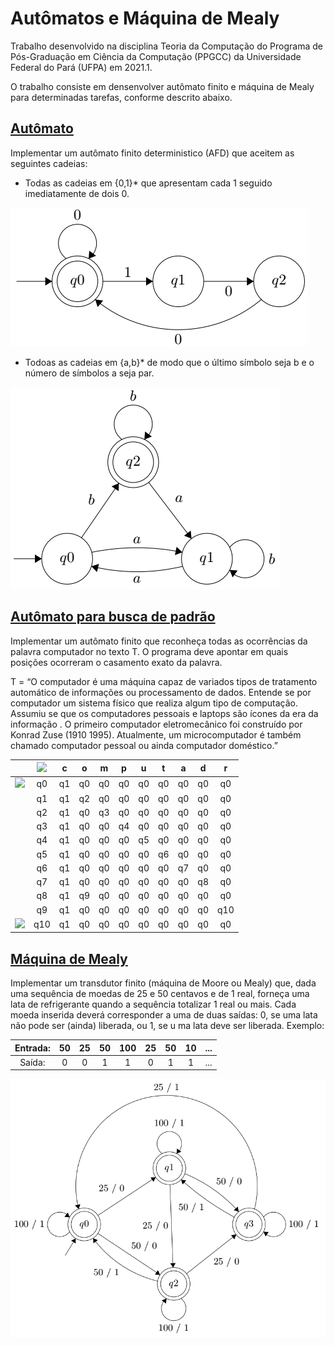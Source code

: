 # Autômatos e Máquina de Mealy
 
Trabalho desenvolvido na disciplina Teoria da Computação do Programa de Pós-Graduação em Ciência da Computação (PPGCC) da Universidade Federal do Pará (UFPA) em 2021.1.

O trabalho consiste em densenvolver autômato finito e máquina de Mealy para determinadas tarefas, conforme descrito abaixo.

## [Autômato](automato.py)

Implementar um autômato finito deterministico (AFD) que aceitem as seguintes cadeias:

* Todas as cadeias em {0,1}* que apresentam cada 1 seguido imediatamente de dois 0.

![Autômato 1](imagens/automato1.png)

<!-- <img src="imagens/automato1.png" alt="drawing" width="500"/> -->

* Todoas as cadeias em {a,b}* de modo que o último símbolo seja b e o número de símbolos a seja par.

![Autômato 2](imagens/automato2.png)

## [Autômato para busca de padrão](automato_buscaPadrao.py)

Implementar um autômato finito que reconheça todas as ocorrências da palavra computador no texto T. O programa deve apontar em quais posições ocorreram o casamento exato da palavra.

T = “O computador é uma máquina capaz de variados tipos de tratamento automático de informações ou processamento de dados. Entende se por computador um sistema físico que realiza algum tipo de computação. Assumiu se que os computadores pessoais e laptops são ícones da era da informação . O primeiro computador eletromecânico foi construído por Konrad Zuse (1910 1995). Atualmente, um microcomputador é também chamado computador pessoal ou ainda computador doméstico.”

|     | <img src="https://render.githubusercontent.com/render/math?math=\delta"> |  c |  o |  m |  p |  u |  t |  a |  d |  r  |
|:---:|:-----:|:--:|:--:|:--:|:--:|:--:|:--:|:--:|:--:|:---:|
| <img src="https://render.githubusercontent.com/render/math?math=\rightarrow"> |   q0  | q1 | q0 | q0 | q0 | q0 | q0 | q0 | q0 |  q0 |
|     |   q1  | q1 | q2 | q0 | q0 | q0 | q0 | q0 | q0 |  q0 |
|     |   q2  | q1 | q0 | q3 | q0 | q0 | q0 | q0 | q0 |  q0 |
|     |   q3  | q1 | q0 | q0 | q4 | q0 | q0 | q0 | q0 |  q0 |
|     |   q4  | q1 | q0 | q0 | q0 | q5 | q0 | q0 | q0 |  q0 |
|     |   q5  | q1 | q0 | q0 | q0 | q0 | q6 | q0 | q0 |  q0 |
|     |   q6  | q1 | q0 | q0 | q0 | q0 | q0 | q7 | q0 |  q0 |
|     |   q7  | q1 | q0 | q0 | q0 | q0 | q0 | q0 | q8 |  q0 |
|     |   q8  | q1 | q9 | q0 | q0 | q0 | q0 | q0 | q0 |  q0 |
|     |   q9  | q1 | q0 | q0 | q0 | q0 | q0 | q0 | q0 | q10 |
| <img src="https://render.githubusercontent.com/render/math?math=\leftarrow"> |  q10  | q1 | q0 | q0 | q0 | q0 | q0 | q0 | q0 |  q0 |

## [Máquina de Mealy](maquina_mealy.py)

Implementar um transdutor finito (máquina de Moore ou Mealy) que, dada uma sequência de moedas de 25 e 50 centavos e de 1 real, forneça uma lata de refrigerante quando a sequência totalizar 1 real ou mais. Cada moeda inserida deverá corresponder a uma de duas saídas: 0, se uma lata não pode ser (ainda) liberada, ou 1, se u ma lata deve ser liberada. Exemplo:

| Entrada: | 50 | 25 | 50 | 100 | 25 | 50 | 10 | ... |
|:--------:|:--:|:--:|:--:|:---:|:--:|:--:|:--:|:---:|
|  Saída:  |  0 |  0 |  1 |  1  |  0 |  1 |  1 | ... |

![Máquina de Mealy](imagens/mealy.png?style=centerme)